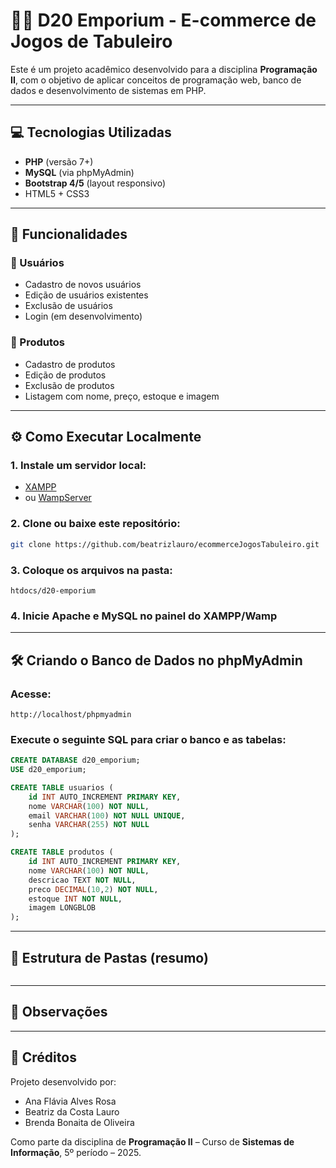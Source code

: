 # 🧙‍♂️ D20 Emporium - E-commerce de Jogos de Tabuleiro

Este é um projeto acadêmico desenvolvido para a disciplina **Programação II**, com o objetivo de aplicar conceitos de programação web, banco de dados e desenvolvimento de sistemas em PHP.

---

## 💻 Tecnologias Utilizadas

- **PHP** (versão 7+)
- **MySQL** (via phpMyAdmin)
- **Bootstrap 4/5** (layout responsivo)
- HTML5 + CSS3

---

## 🧩 Funcionalidades

### 👥 Usuários
- Cadastro de novos usuários
- Edição de usuários existentes
- Exclusão de usuários
- Login (em desenvolvimento)

### 🎲 Produtos
- Cadastro de produtos
- Edição de produtos
- Exclusão de produtos
- Listagem com nome, preço, estoque e imagem

---

## ⚙️ Como Executar Localmente

### 1. Instale um servidor local:
- [XAMPP](https://www.apachefriends.org/index.html)
- ou [WampServer](https://www.wampserver.com/)

### 2. Clone ou baixe este repositório:
```bash
git clone https://github.com/beatrizlauro/ecommerceJogosTabuleiro.git
```

### 3. Coloque os arquivos na pasta:
```
htdocs/d20-emporium
```

### 4. Inicie Apache e MySQL no painel do XAMPP/Wamp

---

## 🛠️ Criando o Banco de Dados no phpMyAdmin

### Acesse:
```
http://localhost/phpmyadmin
```

### Execute o seguinte SQL para criar o banco e as tabelas:

```sql
CREATE DATABASE d20_emporium;
USE d20_emporium;

CREATE TABLE usuarios (
    id INT AUTO_INCREMENT PRIMARY KEY,
    nome VARCHAR(100) NOT NULL,
    email VARCHAR(100) NOT NULL UNIQUE,
    senha VARCHAR(255) NOT NULL
);

CREATE TABLE produtos (
    id INT AUTO_INCREMENT PRIMARY KEY,
    nome VARCHAR(100) NOT NULL,
    descricao TEXT NOT NULL,
    preco DECIMAL(10,2) NOT NULL,
    estoque INT NOT NULL,
    imagem LONGBLOB
);
```

---

## 📂 Estrutura de Pastas (resumo)

```

```

---

## 📌 Observações



---

## 👥 Créditos

Projeto desenvolvido por:

- Ana Flávia Alves Rosa
- Beatriz da Costa Lauro  
- Brenda Bonaita de Oliveira  

Como parte da disciplina de **Programação II** – Curso de **Sistemas de Informação**, 5º período – 2025.